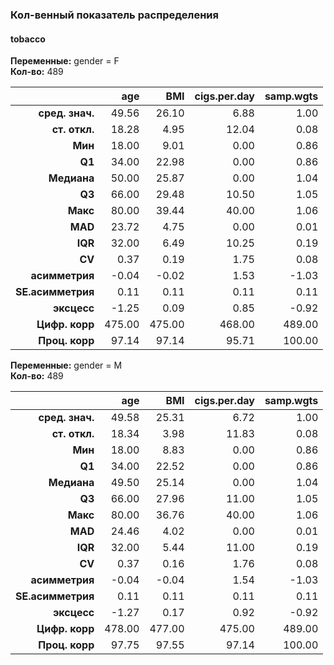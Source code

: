 ### Кол-венный показатель распределения  
#### tobacco  
**Переменные:** gender = F  
**Кол-во:** 489  

|            &nbsp; |    age |    BMI | cigs.per.day | samp.wgts |
|------------------:|-------:|-------:|-------------:|----------:|
|   **сред. знач.** |  49.56 |  26.10 |         6.88 |      1.00 |
|     **ст. откл.** |  18.28 |   4.95 |        12.04 |      0.08 |
|           **Mин** |  18.00 |   9.01 |         0.00 |      0.86 |
|            **Q1** |  34.00 |  22.98 |         0.00 |      0.86 |
|       **Mедиана** |  50.00 |  25.87 |         0.00 |      1.04 |
|            **Q3** |  66.00 |  29.48 |        10.50 |      1.05 |
|          **Mакс** |  80.00 |  39.44 |        40.00 |      1.06 |
|           **MAD** |  23.72 |   4.75 |         0.00 |      0.01 |
|           **IQR** |  32.00 |   6.49 |        10.25 |      0.19 |
|            **CV** |   0.37 |   0.19 |         1.75 |      0.08 |
|    **асимметрия** |  -0.04 |  -0.02 |         1.53 |     -1.03 |
| **SE.асимметрия** |   0.11 |   0.11 |         0.11 |      0.11 |
|       **эксцесс** |  -1.25 |   0.09 |         0.85 |     -0.92 |
|    **Цифр. корр** | 475.00 | 475.00 |       468.00 |    489.00 |
|    **Проц. корр** |  97.14 |  97.14 |        95.71 |    100.00 |

**Переменные:** gender = M  
**Кол-во:** 489  

|            &nbsp; |    age |    BMI | cigs.per.day | samp.wgts |
|------------------:|-------:|-------:|-------------:|----------:|
|   **сред. знач.** |  49.58 |  25.31 |         6.72 |      1.00 |
|     **ст. откл.** |  18.34 |   3.98 |        11.83 |      0.08 |
|           **Mин** |  18.00 |   8.83 |         0.00 |      0.86 |
|            **Q1** |  34.00 |  22.52 |         0.00 |      0.86 |
|       **Mедиана** |  49.50 |  25.14 |         0.00 |      1.04 |
|            **Q3** |  66.00 |  27.96 |        11.00 |      1.05 |
|          **Mакс** |  80.00 |  36.76 |        40.00 |      1.06 |
|           **MAD** |  24.46 |   4.02 |         0.00 |      0.01 |
|           **IQR** |  32.00 |   5.44 |        11.00 |      0.19 |
|            **CV** |   0.37 |   0.16 |         1.76 |      0.08 |
|    **асимметрия** |  -0.04 |  -0.04 |         1.54 |     -1.03 |
| **SE.асимметрия** |   0.11 |   0.11 |         0.11 |      0.11 |
|       **эксцесс** |  -1.27 |   0.17 |         0.92 |     -0.92 |
|    **Цифр. корр** | 478.00 | 477.00 |       475.00 |    489.00 |
|    **Проц. корр** |  97.75 |  97.55 |        97.14 |    100.00 |
